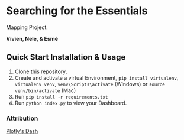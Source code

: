 # Searching for the Essentials

Mapping Project. 

__Vivien, Nele, & Esmé__ 

## Quick Start Installation & Usage
1. Clone this repository,
2. Create and activate a virtual Environment, `pip install virtualenv`, `virtualenv venv`, `venv\Scripts\activate` (Windows) or `source venv/bin/activate` (Mac)
3. Run `pip install -r requirements.txt`
4. Run `python index.py` to view your Dashboard.

### Attribution
[Plotly's Dash](https://github.com/plotly/dash)
